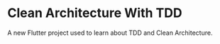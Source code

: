 # Clean Architecture With TDD

A new Flutter project used to learn about TDD and Clean Architecture.

